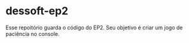 # dessoft-ep2
Esse repoitório guarda o código do EP2. Seu objetivo é criar um jogo de paciência no console.

